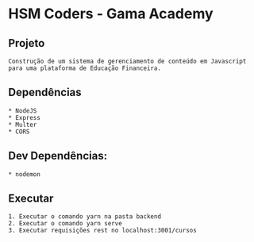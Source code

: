 # HSM Coders - Gama Academy

## Projeto
    Construção de um sistema de gerenciamento de conteúdo em Javascript para uma plataforma de Educação Financeira.


## Dependências
    * NodeJS
    * Express
    * Multer
    * CORS
    
## Dev Dependências:
    * nodemon

## Executar
    1. Executar o comando yarn na pasta backend
    2. Executar o comando yarn serve
    3. Executar requisições rest no localhost:3001/cursos

    
